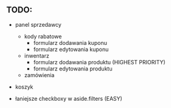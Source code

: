 ## TODO:
- panel sprzedawcy
	- kody rabatowe
		- formularz dodawania kuponu
		- formularz edytowania kuponu
	- inwentarz
		- formularz dodawania produktu (HIGHEST PRIORITY)
		- formularz edytowania produktu
	- zamówienia

- koszyk

- łaniejsze checkboxy w aside.filters (EASY)
